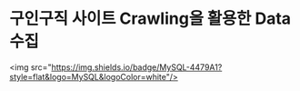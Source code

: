 # 구인구직 사이트 Crawling을 활용한 Data 수집 

<img src="https://img.shields.io/badge/MySQL-4479A1?style=flat&logo=MySQL&logoColor=white"/>
